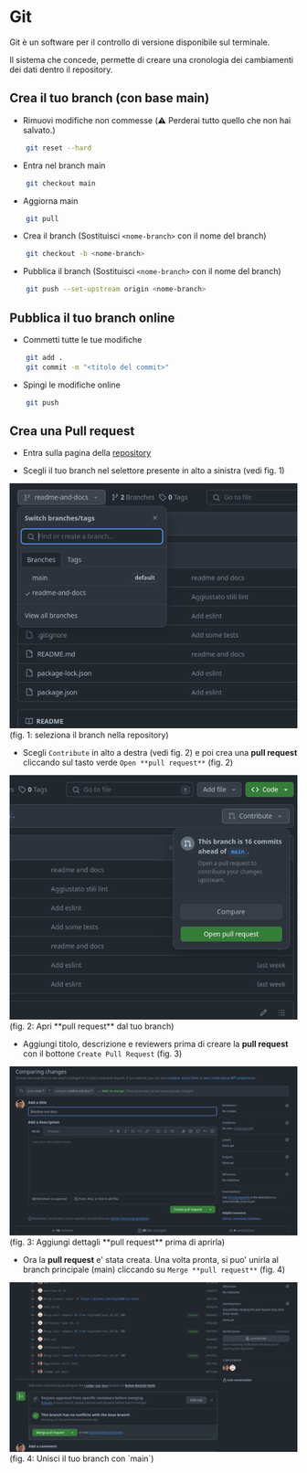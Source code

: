# Git

Git è un software per il controllo di versione disponibile sul terminale.

Il sistema che concede, permette di creare una cronologia dei cambiamenti dei dati dentro il repository.

## Crea il tuo branch (con base main)

- Rimuovi modifiche non commesse (:warning: Perderai tutto quello che non hai salvato.)
```sh
    git reset --hard
```

- Entra nel branch main
```sh
    git checkout main
```

- Aggiorna main
```sh
    git pull
```

- Crea il branch (Sostituisci `<nome-branch>` con il nome del branch)
```sh
    git checkout -b <nome-branch>
```

- Pubblica il branch (Sostituisci `<nome-branch>` con il nome del branch)
```sh
    git push --set-upstream origin <nome-branch>
```

## Pubblica il tuo branch online

- Commetti tutte le tue modifiche
```sh
    git add .
    git commit -m "<titolo del commit>"
```
- Spingi le modifiche online
```sh
    git push
```

## Crea una Pull request

- Entra sulla pagina della [repository](https://github.com/Olgina90/js-tests)

- Scegli il tuo branch nel selettore presente in alto a sinistra (vedi fig. 1)
<img alt="fig. 1" src="./img/git_01.png" />
(fig. 1: seleziona il branch nella repository)

- Scegli `Contribute` in alto a destra (vedi fig. 2) e poi crea una **pull request** cliccando sul tasto verde `Open **pull request**` (fig. 2)
<img alt="fig. 2" src="./img/git_02.png" />
(fig. 2: Apri **pull request** dal tuo branch)

- Aggiungi titolo, descrizione e reviewers prima di creare la **pull request** con il bottone `Create Pull Request` (fig. 3)
<img alt="fig. 3" src="./img/git_03.png" />
(fig. 3: Aggiungi dettagli **pull request** prima di aprirla)

- Ora la **pull request** e' stata creata. Una volta pronta, si puo' unirla al branch principale (main) cliccando su `Merge **pull request**` (fig. 4)
<img alt="fig. 4" src="./img/git_04.png" />
(fig. 4: Unisci il tuo branch con `main`)